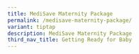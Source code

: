 ```yaml
---
title: MediSave Maternity Package
permalink: /medisave-maternity-package/
variant: tiptap
description: MediSave Maternity Package
third_nav_title: Getting Ready for Baby
---
```

